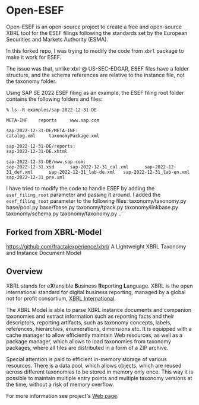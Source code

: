 # Open-ESEF
Open-ESEF is an open-source project to create a free and open-source XBRL tool for the ESEF filings following the standards set by the European Securities and Markets Authority (ESMA).

In this forked repo, I was trying to modify the code from `xbrl` package to make it work for ESEF. 

The issue was that, unlike xbrl @ US-SEC-EDGAR, ESEF files have a folder structure, and the schema references are relative to the instance file, not the taxonomy folder. 

Using SAP SE 2022 ESEF filing as an example, the ESEF filing root folder contains the following folders and files:
```
% ls -R examples/sap-2022-12-31-DE

META-INF	reports		www.sap.com

sap-2022-12-31-DE/META-INF:
catalog.xml		taxonomyPackage.xml

sap-2022-12-31-DE/reports:
sap-2022-12-31-DE.xhtml

sap-2022-12-31-DE/www.sap.com:
sap-2022-12-31.xsd		sap-2022-12-31_cal.xml		sap-2022-12-31_def.xml		sap-2022-12-31_lab-de.xml	sap-2022-12-31_lab-en.xml	sap-2022-12-31_pre.xml
```

I have tried to modify the code to handle ESEF by adding the `esef_filing_root` parameter and passing it around.
I added the `esef_filing_root` parameter to the following files:
taxonomy/taxonomy.py
base/pool.py
base/fbase.py
taxonomy/tpack.py
taxonomy/linkbase.py
taxonomy/schema.py
taxonomy/taxonomy.py
..

## Forked from XBRL-Model
https://github.com/fractalexperience/xbrl/ 
A Lightweight XBRL Taxonomy and Instance Document Model

## Overview

XBRL stands for e**X**tensible **B**usiness **R**eporting **L**anguage. XBRL is the open international standard for digital business reporting, managed by a global not for profit consortium, [XBRL International](https://www.xbrl.org/).  

The XBRL Model is able to parse XBRL instance documents and companion taxonomies and extract information such as reporting facts and their descriptors, reporting artifacts, such as taxonomy concepts, labels, references, hierarchies, enumerations, dimensions etc. It is equipped with a cache manager to allow efficiently maintain Web resources, as well as a package manager, which allows to load taxonomies  from taxonomy packages, where all files are distributed in a form of a ZIP archive.

Special attention is paid to efficient in-memory storage of various resources. There is a data pool, which allows objects, which are reused across different taxonomies to be stored in memory only once. This way it is possible to maintain multiple entry points and multiple taxonomy versions at the time, without a risk of memory overflow. 

For more information see project's [Web page](https://fractalexperience.github.io/xbrl/).

